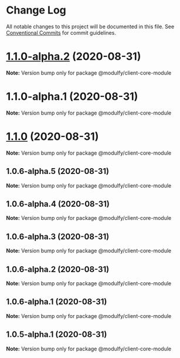 # Change Log

All notable changes to this project will be documented in this file.
See [Conventional Commits](https://conventionalcommits.org) for commit guidelines.

# [1.1.0-alpha.2](https://github.com/jmrapp1/Modulfy/compare/@modulfy/client-core-module@1.1.0...@modulfy/client-core-module@1.1.0-alpha.2) (2020-08-31)

**Note:** Version bump only for package @modulfy/client-core-module





# 1.1.0-alpha.1 (2020-08-31)

**Note:** Version bump only for package @modulfy/client-core-module





# [1.1.0](https://github.com/jmrapp1/Modulfy/compare/@modulfy/client-core-module@1.0.6-alpha.5...@modulfy/client-core-module@1.1.0) (2020-08-31)

**Note:** Version bump only for package @modulfy/client-core-module





## 1.0.6-alpha.5 (2020-08-31)

**Note:** Version bump only for package @modulfy/client-core-module





## 1.0.6-alpha.4 (2020-08-31)

**Note:** Version bump only for package @modulfy/client-core-module





## 1.0.6-alpha.3 (2020-08-31)

**Note:** Version bump only for package @modulfy/client-core-module





## 1.0.6-alpha.2 (2020-08-31)

**Note:** Version bump only for package @modulfy/client-core-module





## 1.0.6-alpha.1 (2020-08-31)

**Note:** Version bump only for package @modulfy/client-core-module





## 1.0.5-alpha.1 (2020-08-31)

**Note:** Version bump only for package @modulfy/client-core-module
